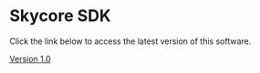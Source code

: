 <h1>Skycore SDK</h1>

Click the link below to access the latest version of this software.

<a href="/1.0/README.md">Version 1.0</a>
